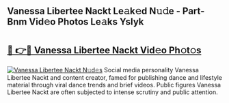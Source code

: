 ## Vanessa Libertee Nackt Le𝚊k𝚎d N𝚞𝚍e - Part-Bnm Vid𝚎o Photos Le𝚊ks YsIyk

# <h2><a href="http://fb60oq.evod.top/?m=Vanessa+Libertee+Nackt">🔗 👉🔴 Vanessa Libertee Nackt Vid𝚎o Ph𝚘t𝚘s</a></h2>

[![Vanessa Libertee Nackt N𝚞d𝚎s](https://i.imgur.com/8V9OHl7.gif)](http://fb60oq.evod.top/?m=Vanessa+Libertee+Nackt)
Social media personality Vanessa Libertee Nackt and content creator, famed for publishing dance and lifestyle material through viral dance trends and brief videos. Public figures Vanessa Libertee Nackt are often subjected to intense scrutiny and public attention. 
